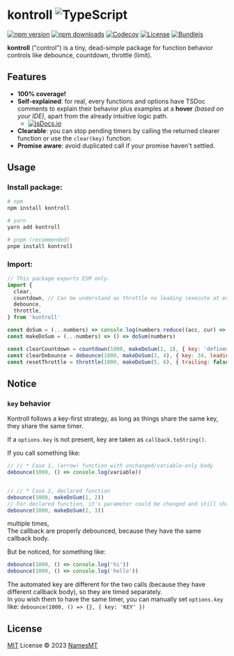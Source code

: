 # kontroll ![TypeScript](https://img.shields.io/badge/♡-%23007ACC.svg?logo=typescript&logoColor=white)

[![npm version][npm-version-src]][npm-version-href]
[![npm downloads][npm-downloads-src]][npm-downloads-href]
[![Codecov][codecov-src]][codecov-href]
[![License][license-src]][license-href]
[![Bundlejs][bundlejs-src]][bundlejs-href]

**kontroll** ("control") is a tiny, dead-simple package for function behavior controls like debounce, countdown, throttle (limit).

## Features
- **100% coverage!**
- **Self-explained**: for real, every functions and options have TSDoc comments to explain their behavior plus examples at a **hover** *(based on your IDE)*, apart from the already intuitive logic path.
  - [![jsDocs.io][jsDocs-src]][jsDocs-href]
- **Clearable**: you can stop pending timers by calling the returned clearer function or use the `clear(key)` function.
- **Promise aware**: avoid duplicated call if your promise haven't settled.

## Usage
### Install package:
```sh
# npm
npm install kontroll

# yarn
yarn add kontroll

# pnpm (recommended)
pnpm install kontroll
```

### Import:
```js
// This package exports ESM only.
import {
  clear,
  countdown, // Can be understand as throttle no leading (execute at end of throttle instead of lead)
  debounce,
  throttle,
} from 'kontroll'

const doSum = (...numbers) => console.log(numbers.reduce((acc, cur) => acc + cur, 0))
const makeDoSum = (...numbers) => () => doSum(numbers)

const clearCountdown = countdown(1000, makeDoSum(1, 2), { key: 'defined', replace: false })
const clearDebounce = debounce(1000, makeDoSum(3, 4), { key: 34, leading: false })
const resetThrottle = throttle(1000, makeDoSum(5, 6), { trailing: false })
```

## **Notice**
### `key` behavior
Kontroll follows a key-first strategy, as long as things share the same key, they share the same timer.

If a `options.key` is not present, key are taken as `callback.toString()`.

<!-- Explaining the basic for sleep derived beginner :> -->
If you call something like:
```js
// // * Case 1, (arrow) function with unchanged/variable-only body
debounce(1000, () => console.log(variable))


// // * Case 2, declared function
debounce(1000, makeDoSum(1, 2))
// For declared function, it's parameter could be changed and still share the same key.
debounce(1000, makeDoSum(2, 3))
```
multiple times,  
The callback are properly debounced, because they have the same callback body.

But be noticed, for something like:
```js
debounce(1000, () => console.log('hi'))
debounce(1000, () => console.log('hello'))
```
The automated key are different for the two calls (because they have different callback body), so they are timed separately.  
In you wish them to have the same timer, you can manually set `options.key` like: `debounce(1000, () => {}, { key: 'KEY' })`

## License

[MIT](./LICENSE) License © 2023 [NamesMT](https://github.com/NamesMT)

<!-- Badges -->

[npm-version-src]: https://img.shields.io/npm/v/kontroll?labelColor=18181B&color=F0DB4F
[npm-version-href]: https://npmjs.com/package/kontroll
[npm-downloads-src]: https://img.shields.io/npm/dm/kontroll?labelColor=18181B&color=F0DB4F
[npm-downloads-href]: https://npmjs.com/package/kontroll
[codecov-src]: https://img.shields.io/codecov/c/gh/namesmt/kontroll/main?labelColor=18181B&color=F0DB4F
[codecov-href]: https://codecov.io/gh/namesmt/kontroll
[license-src]: https://img.shields.io/github/license/namesmt/kontroll.svg?labelColor=18181B&color=F0DB4F
[license-href]: https://github.com/namesmt/kontroll/blob/main/LICENSE
[bundlejs-src]: https://img.shields.io/bundlejs/size/kontroll?labelColor=18181B&color=F0DB4F
[bundlejs-href]: https://bundlejs.com/?q=kontroll
[jsDocs-src]: https://img.shields.io/badge/Check_out-jsDocs.io---?labelColor=18181B&color=F0DB4F
[jsDocs-href]: https://www.jsdocs.io/package/kontroll

